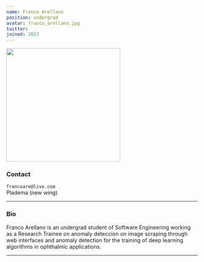 ```yaml
---
name: Franco Arellano
position: undergrad
avatar: franco_arellano.jpg
twitter:
joined: 2023
---
```


<img width="300" src="{{site.baseurl}}/images/people/{{page.avatar}}" data-action="zoom">

### Contact

<i class="fa fa-envelope-o"></i> `francoare@live.com` <br>
<i class="fa fa-building"></i> Pladema (new wing) <br>

<hr>

### Bio

Franco Arellano is an undergrad student of Software Engineering working as a Research Trainee on anomaly deteccion on image scraping through web interfaces and anomaly detection for the training of deep learning algorithms in ophthalmic applications.


<hr>
